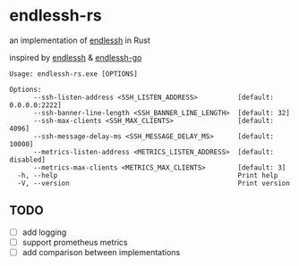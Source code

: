 # endlessh-rs

an implementation of [endlessh](https://nullprogram.com/blog/2019/03/22/) in Rust

inspired by [endlessh](https://github.com/skeeto/endlessh) & [endlessh-go](https://github.com/shizunge/endlessh-go)

```
Usage: endlessh-rs.exe [OPTIONS]

Options:
      --ssh-listen-address <SSH_LISTEN_ADDRESS>          [default: 0.0.0.0:2222]
      --ssh-banner-line-length <SSH_BANNER_LINE_LENGTH>  [default: 32]
      --ssh-max-clients <SSH_MAX_CLIENTS>                [default: 4096]
      --ssh-message-delay-ms <SSH_MESSAGE_DELAY_MS>      [default: 10000]
      --metrics-listen-address <METRICS_LISTEN_ADDRESS>  [default: disabled]
      --metrics-max-clients <METRICS_MAX_CLIENTS>        [default: 3]
  -h, --help                                             Print help
  -V, --version                                          Print version
```

## TODO

- [ ] add logging
- [ ] support prometheus metrics
- [ ] add comparison between implementations
